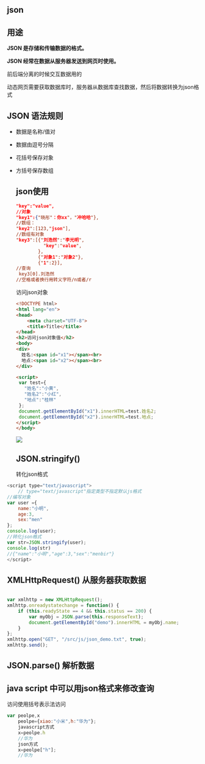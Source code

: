 ## json

## 用途

**JSON 是存储和传输数据的格式。**

**JSON 经常在数据从服务器发送到网页时使用。**

前后端分离的时候交互数据用的

动态网页需要获取数据库时，服务器从数据库查找数据，然后将数据转换为json格式

## JSON 语法规则

- 数据是名称/值对

- 数据由逗号分隔

- 花括号保存对象

- 方括号保存数组

  ## json使用
  
  ```json
  "key":"value",
  //对象
  "key1":{"晓彤"：你xx"，"冲哈哈"},
  //数组：
  "key2":[123,"json"],
  //数组有对象
  "key3":[{"刘浩然":"李光明",
            "key":"value",
          },
          {"对象1":"对象2"},
          {"1":2}],
  //查询
   key3[0].刘浩然
  //空格或者换行用转义字符/n或者/r
  ```
  
  访问json对象
  
  ```html
  <!DOCTYPE html>
  <html lang="en">
  <head>
      <meta charset="UTF-8">
      <title>Title</title>
  </head>
  <h2>访问json对象值</h2>
  <body>
  <div>
    姓名:<span id="x1"></span><br>
    地点:<span id="x2"></span><br>
  </div>
  
  <script>
   var test={
     "姓名":"小黄",
     "姓名2":"小红",
     "地点":"桂林"
   };
   document.getElementById("x1").innerHTML=test.姓名2;
   document.getElementById("x2").innerHTML=test.地点;
  </script>
  </body>
  ```
  
  ![](\images\test6.png)
  
  ## JSON.stringify()
  
  转化json格式 

```javascript
<script type="text/javascript">
    // type="text/javascript"指定类型不指定默认js格式
//编写对象
var user ={
    name:"小明",
    age:3,
    sex:"men"
};
console.log(user);
//转化json格式
var str=JSON.stringify(user);
console.log(str)
//{"name":"小明","age":3,"sex":"menbir"}
</script>
```

## XMLHttpRequest() 从服务器获取数据

```javascript

var xmlhttp = new XMLHttpRequest();
xmlhttp.onreadystatechange = function() {
    if (this.readyState == 4 && this.status == 200) {
        var myObj = JSON.parse(this.responseText);
        document.getElementById("demo").innerHTML = myObj.name;
    }
};
xmlhttp.open("GET", "/src/js/json_demo.txt", true);
xmlhttp.send();
```

## JSON.parse() 解析数据

## java script 中可以用json格式来修改查询

访问使用括号表示法访问 

```javascript
var peolpe,x
    peolpe={xiao:"小米",h:"华为"};
    javascript方式    
    x=peolpe.h
    //华为
    json方式
    x=peolpe["h"];
    //华为
```

